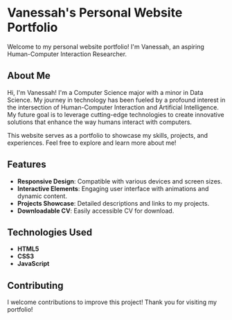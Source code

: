 # Vanessah's Personal Website Portfolio

Welcome to my personal website portfolio! I'm Vanessah, an aspiring Human-Computer Interaction Researcher.

## About Me

Hi, I'm Vanessah! I'm a Computer Science major with a minor in Data Science. My journey in technology has been fueled by a profound interest in the intersection of Human-Computer Interaction and Artificial Intelligence. My future goal is to leverage cutting-edge technologies to create innovative solutions that enhance the way humans interact with computers. 

This website serves as a portfolio to showcase my skills, projects, and experiences. Feel free to explore and learn more about me!

## Features

- **Responsive Design**: Compatible with various devices and screen sizes.
- **Interactive Elements**: Engaging user interface with animations and dynamic content.
- **Projects Showcase**: Detailed descriptions and links to my projects.
- **Downloadable CV**: Easily accessible CV for download.

## Technologies Used

- **HTML5**
- **CSS3**
- **JavaScript**

  
## Contributing
I welcome contributions to improve this project! Thank you for visiting my portfolio!

